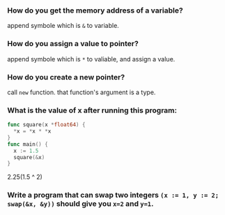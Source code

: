### How do you get the memory address of a variable?

append symbole which is `&` to variable.

### How do you assign a value to pointer?

append symbole which is `*` to valiable, and assign a value.

### How do you create a new pointer?

call `new` function. that function's argument is a type.

### What is the value of x after running this program:


```go
func square(x *float64) {
  *x = *x * *x
}
func main() {
  x := 1.5
  square(&x) 
}
```

2.25(1.5 ^ 2)

### Write a program that can swap two integers `(x := 1, y := 2; swap(&x, &y))` should give you `x=2` and `y=1`.